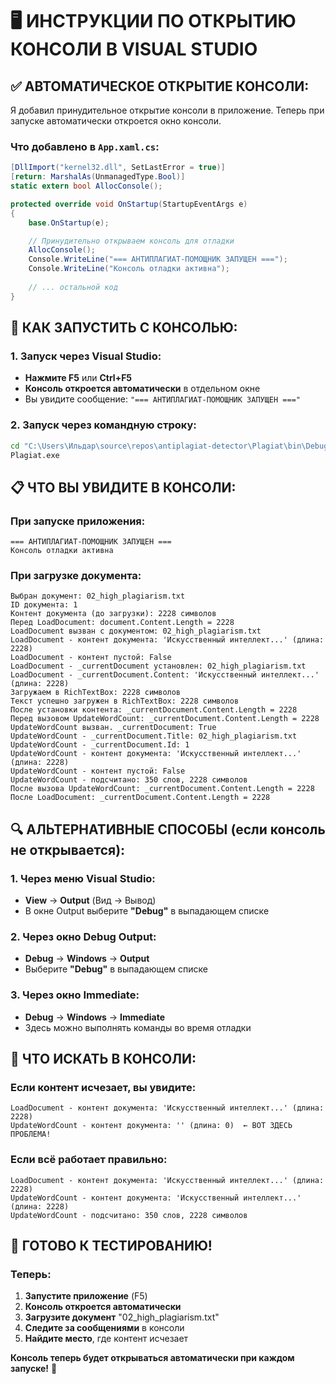 # 🖥️ ИНСТРУКЦИИ ПО ОТКРЫТИЮ КОНСОЛИ В VISUAL STUDIO

## ✅ **АВТОМАТИЧЕСКОЕ ОТКРЫТИЕ КОНСОЛИ:**

Я добавил принудительное открытие консоли в приложение. Теперь при запуске автоматически откроется окно консоли.

### **Что добавлено в `App.xaml.cs`:**
```csharp
[DllImport("kernel32.dll", SetLastError = true)]
[return: MarshalAs(UnmanagedType.Bool)]
static extern bool AllocConsole();

protected override void OnStartup(StartupEventArgs e)
{
    base.OnStartup(e);

    // Принудительно открываем консоль для отладки
    AllocConsole();
    Console.WriteLine("=== АНТИПЛАГИАТ-ПОМОЩНИК ЗАПУЩЕН ===");
    Console.WriteLine("Консоль отладки активна");
    
    // ... остальной код
}
```

## 🚀 **КАК ЗАПУСТИТЬ С КОНСОЛЬЮ:**

### **1. Запуск через Visual Studio:**
- **Нажмите F5** или **Ctrl+F5**
- **Консоль откроется автоматически** в отдельном окне
- Вы увидите сообщение: `"=== АНТИПЛАГИАТ-ПОМОЩНИК ЗАПУЩЕН ==="`

### **2. Запуск через командную строку:**
```cmd
cd "C:\Users\Ильдар\source\repos\antiplagiat-detector\Plagiat\bin\Debug"
Plagiat.exe
```

## 📋 **ЧТО ВЫ УВИДИТЕ В КОНСОЛИ:**

### **При запуске приложения:**
```
=== АНТИПЛАГИАТ-ПОМОЩНИК ЗАПУЩЕН ===
Консоль отладки активна
```

### **При загрузке документа:**
```
Выбран документ: 02_high_plagiarism.txt
ID документа: 1
Контент документа (до загрузки): 2228 символов
Перед LoadDocument: document.Content.Length = 2228
LoadDocument вызван с документом: 02_high_plagiarism.txt
LoadDocument - контент документа: 'Искусственный интеллект...' (длина: 2228)
LoadDocument - контент пустой: False
LoadDocument - _currentDocument установлен: 02_high_plagiarism.txt
LoadDocument - _currentDocument.Content: 'Искусственный интеллект...' (длина: 2228)
Загружаем в RichTextBox: 2228 символов
Текст успешно загружен в RichTextBox: 2228 символов
После установки контента: _currentDocument.Content.Length = 2228
Перед вызовом UpdateWordCount: _currentDocument.Content.Length = 2228
UpdateWordCount вызван. _currentDocument: True
UpdateWordCount - _currentDocument.Title: 02_high_plagiarism.txt
UpdateWordCount - _currentDocument.Id: 1
UpdateWordCount - контент документа: 'Искусственный интеллект...' (длина: 2228)
UpdateWordCount - контент пустой: False
UpdateWordCount - подсчитано: 350 слов, 2228 символов
После вызова UpdateWordCount: _currentDocument.Content.Length = 2228
После LoadDocument: _currentDocument.Content.Length = 2228
```

## 🔍 **АЛЬТЕРНАТИВНЫЕ СПОСОБЫ (если консоль не открывается):**

### **1. Через меню Visual Studio:**
- **View** → **Output** (Вид → Вывод)
- В окне Output выберите **"Debug"** в выпадающем списке

### **2. Через окно Debug Output:**
- **Debug** → **Windows** → **Output**
- Выберите **"Debug"** в выпадающем списке

### **3. Через окно Immediate:**
- **Debug** → **Windows** → **Immediate**
- Здесь можно выполнять команды во время отладки

## 🎯 **ЧТО ИСКАТЬ В КОНСОЛИ:**

### **Если контент исчезает, вы увидите:**
```
LoadDocument - контент документа: 'Искусственный интеллект...' (длина: 2228)
UpdateWordCount - контент документа: '' (длина: 0)  ← ВОТ ЗДЕСЬ ПРОБЛЕМА!
```

### **Если всё работает правильно:**
```
LoadDocument - контент документа: 'Искусственный интеллект...' (длина: 2228)
UpdateWordCount - контент документа: 'Искусственный интеллект...' (длина: 2228)
UpdateWordCount - подсчитано: 350 слов, 2228 символов
```

## 🚀 **ГОТОВО К ТЕСТИРОВАНИЮ!**

### **Теперь:**
1. **Запустите приложение** (F5)
2. **Консоль откроется автоматически**
3. **Загрузите документ** "02_high_plagiarism.txt"
4. **Следите за сообщениями** в консоли
5. **Найдите место**, где контент исчезает

**Консоль теперь будет открываться автоматически при каждом запуске!** 🎉
